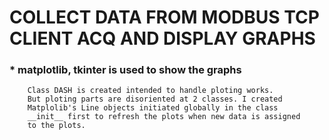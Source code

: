 # COLLECT DATA FROM MODBUS TCP CLIENT ACQ AND DISPLAY GRAPHS

### * matplotlib, tkinter is used to show the graphs
        Class DASH is created intended to handle ploting works. 
        But ploting parts are disoriented at 2 classes. I created 
        Matplolib's Line objects initiated globally in the class 
        __init__ first to refresh the plots when new data is assigned
        to the plots. 